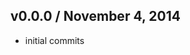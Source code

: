 ## v0.0.0 / November 4, 2014
- initial commits


[npmjs-url]: http://npm.im/reponame
[npmjs-shields]: http://img.shields.io/npm/v/reponame.svg
[npmjs-install]: https://nodei.co/npm/reponame.svg?mini=true

[coveralls-url]: https://coveralls.io/r/tunnckoCore/reponame?branch=master
[coveralls-shields]: https://img.shields.io/coveralls/tunnckoCore/reponame.svg

[license-url]: https://github.com/tunnckoCore/reponame/blob/master/license.md
[license-img]: http://img.shields.io/badge/license-MIT-blue.svg

[travis-url]: https://travis-ci.org/tunnckoCore/reponame
[travis-img]: https://travis-ci.org/tunnckoCore/reponame.svg?branch=master

[depstat-url]: https://david-dm.org/tunnckoCore/reponame
[depstat-img]: https://david-dm.org/tunnckoCore/reponame.svg

[ferver-img]: http://img.shields.io/badge/using-ferver-585858.svg
[ferver-url]: https://github.com/jonathanong/ferver

[author-gittip-img]: http://img.shields.io/gittip/tunnckoCore.svg
[author-gittip]: https://www.gittip.com/tunnckoCore
[author-github]: https://github.com/tunnckoCore
[author-twitter]: https://twitter.com/tunnckoCore
[author-website]: http://www.whistle-bg.tk
[author-npmjs]: https://npmjs.org/~tunnckocore
[author-more]: http://j.mp/1stW47C

[cobody-url]: https://github.com/tj/co-body
[mocha-url]: https://github.com/tj/mocha
[rawbody-url]: https://github.com/stream-utils/raw-body
[multer-url]: https://github.com/expressjs/multer
[express-url]: https://github.com/strongloop/express
[formidable-url]: https://github.com/felixge/node-formidable
[co-url]: https://github.com/tj/co
[extend-url]: https://github.com/justmoon/node-extend
[csp-report]: https://mathiasbynens.be/notes/csp-reports
